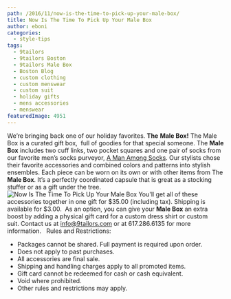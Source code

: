 ```yaml
---
path: /2016/11/now-is-the-time-to-pick-up-your-male-box/
title: Now Is The Time To Pick Up Your Male Box
author: eboni
categories: 
  - style-tips
tags: 
  - 9tailors
  - 9tailors Boston
  - 9tailors Male Box
  - Boston Blog
  - custom clothing
  - custom menswear
  - custom suit
  - holiday gifts
  - mens accessories
  - menswear
featuredImage: 4951
---
```

We’re bringing back one of our holiday favorites. **The** **Male Box!** The Male Box is a curated gift box,  full of goodies for that special someone. The **Male Box** includes two cuff links, two pocket squares and one pair of socks from our favorite men’s socks purveyor, [A Man Among Socks](https://amanamongsocks.com/). Our stylists chose their favorite accessories and combined colors and patterns into stylish ensembles. Each piece can be worn on its own or with other items from The **Male Box**. It’s a perfectly coordinated capsule that is great as a stocking stuffer or as a gift under the tree. ![Now Is The Time To Pick Up Your Male Box](http://blog.9tailors.com/uploads/2016/11/Male-Box-e1479837343642.jpg) You'll get all of these accessories together in one gift for $35.00 (including tax). Shipping is available for $3.00.  As an option, you can give your **Male Box** an extra boost by adding a physical gift card for a custom dress shirt or custom suit. Contact us at [info@9tailors.com](mailto:info@9tailors.com) or at 617.286.6135 for more information.   Rules and Restrictions:

*   Packages cannot be shared. Full payment is required upon order.
*   Does not apply to past purchases.
*   All accessories are final sale.
*   Shipping and handling charges apply to all promoted items.
*   Gift card cannot be redeemed for cash or cash equivalent.
*   Void where prohibited.
*   Other rules and restrictions may apply.